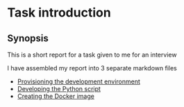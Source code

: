 # Task introduction

## Synopsis

This is a short report for a task given to me for an interview

I have assembled my report into 3 separate markdown files

* [Provisioning the development environment](Provisioning.md)
* [Developing the Python script](PythonScript.md)
* [Creating the Docker image](Docker.md)
